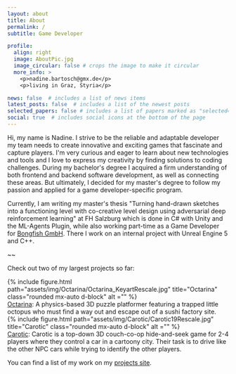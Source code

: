 ```yaml
---
layout: about
title: About
permalink: /
subtitle: Game Developer

profile:
  align: right
  image: AboutPic.jpg
  image_circular: false # crops the image to make it circular
  more_info: >
    <p>nadine.bartosch@gmx.de</p>
    <p>living in Graz, Styria</p>

news: false  # includes a list of news items
latest_posts: false  # includes a list of the newest posts
selected_papers: false # includes a list of papers marked as "selected={true}"
social: true  # includes social icons at the bottom of the page
---
```


Hi, my name is Nadine. I strive to be the reliable and adaptable developer my team needs to create innovative and exciting games that fascinate and capture players. I'm very curious and eager to learn about new technologies and tools and I love to express my creativity by finding solutions to coding challenges. During my bachelor's degree I acquired a firm understanding of both frontend and backend software development, as well as connecting these areas. But ultimately, I decided for my master's degree to follow my passion and applied for a game developer-specific program.

Currently, I am writing my master's thesis "Turning hand-drawn sketches into a functioning level with co-creative level design using adversarial deep reinforcement learning" at FH Salzburg which is done in C# with Unity and the ML-Agents Plugin, while also working part-time as a Game Developer for <a href="https://www.bongfish.com/">Bongfish GmbH</a>. There I work on an internal project with Unreal Engine 5 and C++.

~~

Check out two of my largest projects so far:

<div class="row">
    <div class="text-center">
        {% include figure.html path="assets/img/Octarina/Octarina_KeyartRescale.jpg" title="Octarina" class="rounded mx-auto d-block" alt ="" %}
    </div>
</div>
<div class="caption">
    <a href="https://mohnblumentau.github.io/projects/1_project/">Octarina</a>: A physics-based 3D puzzle platformer featuring a trapped little octopus who must find a way out and escape out of a sushi factory site.
</div>

<div class="row">
    <div class="text-center">
        {% include figure.html path="assets/img/Carotic/Carotic19Rescale.jpg" title="Carotic" class="rounded mx-auto d-block" alt ="" %}
    </div>
</div>
<div class="caption">
    <a href="https://mohnblumentau.github.io/projects/2_project/">Carotic</a>: Carotic is a top-down 3D couch-co-op hide-and-seek game for 2-4 players where they control a car in a cartoony city. Their task is to drive like the other NPC cars while trying to identify the other players.
</div>


You can find a list of my work on my <a href="https://mohnblumentau.github.io/projects/">projects site</a>.
